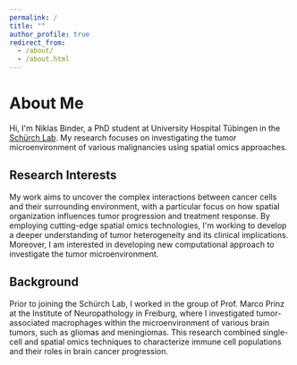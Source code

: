 ```yaml
---
permalink: /
title: ""
author_profile: true
redirect_from: 
  - /about/
  - /about.html
---
```


# About Me

Hi, I'm Niklas Binder, a PhD student at University Hospital Tübingen in the [Schürch Lab](https://www.schurchlab.com/). My research focuses on investigating the tumor microenvironment of various malignancies using spatial omics approaches.

## Research Interests

My work aims to uncover the complex interactions between cancer cells and their surrounding environment, with a particular focus on how spatial organization influences tumor progression and treatment response. By employing cutting-edge spatial omics technologies, I'm working to develop a deeper understanding of tumor heterogeneity and its clinical implications. Moreover, I am interested in developing new computational approach to investigate the tumor microenvironment. 

## Background

Prior to joining the Schürch Lab, I worked in the group of Prof. Marco Prinz at the Institute of Neuropathology in Freiburg, where I investigated tumor-associated macrophages within the microenvironment of various brain tumors, such as gliomas and meningiomas. This research combined single-cell and spatial omics techniques to characterize immune cell populations and their roles in brain cancer progression.

